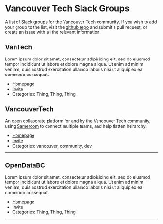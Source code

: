 # Vancouver Tech Slack Groups

A list of Slack groups for the Vancouver Tech community. If you wish to add your group to the list, visit the [github repo](https://github.com/vancouvertechpodcast/slack-groups) and submit a pull request, or create an issue with all the relevant information.

## VanTech

Lorem ipsum dolor sit amet, consectetur adipisicing elit, sed do eiusmod tempor incididunt ut labore et dolore magna aliqua. Ut enim ad minim veniam, quis nostrud exercitation ullamco laboris nisi ut aliquip ex ea commodo consequat.

* [Homepage](https://vantech.slack.com/)
* [Invite](https://vantech.herokuapp.com/)
* Categories: Thing, Thing, Thing

## VancouverTech

An open collaborate platform for and by the Vancouver Tech community, using [Sameroom](http://www.sameroom.io) to connect multiple teams, and help flatten heirarchy.

* [Homepage](https://vancouvertech.slack.com/)
* [Invite](https://vancouvertech.herokuapp.com/)
* Categories: vancouver, community, dev

---

## OpenDataBC

Lorem ipsum dolor sit amet, consectetur adipisicing elit, sed do eiusmod tempor incididunt ut labore et dolore magna aliqua. Ut enim ad minim veniam, quis nostrud exercitation ullamco laboris nisi ut aliquip ex ea commodo consequat.

* [Homepage](https://opendatabc.slack.com)
* [Invite](https://vantech.herokuapp.com/)
* Categories: Thing, Thing, Thing

---

